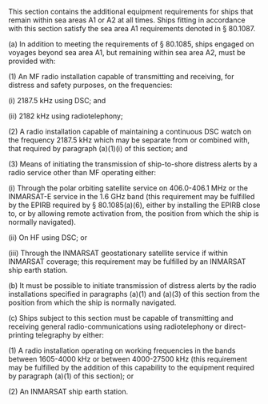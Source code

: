 This section contains the additional equipment requirements for ships that remain within sea areas A1 or A2 at all times. Ships fitting in accordance with this section satisfy the sea area A1 requirements denoted in § 80.1087.

(a) In addition to meeting the requirements of § 80.1085, ships engaged on voyages beyond sea area A1, but remaining within sea area A2, must be provided with:

(1) An MF radio installation capable of transmitting and receiving, for distress and safety purposes, on the frequencies:

(i) 2187.5 kHz using DSC; and

(ii) 2182 kHz using radiotelephony;

(2) A radio installation capable of maintaining a continuous DSC watch on the frequency 2187.5 kHz which may be separate from or combined with, that required by paragraph (a)(1)(i) of this section; and

(3) Means of initiating the transmission of ship-to-shore distress alerts by a radio service other than MF operating either:

(i) Through the polar orbiting satellite service on 406.0-406.1 MHz or the INMARSAT-E service in the 1.6 GHz band (this requirement may be fulfilled by the EPIRB required by § 80.1085(a)(6), either by installing the EPIRB close to, or by allowing remote activation from, the position from which the ship is normally navigated).
                

(ii) On HF using DSC; or

(iii) Through the INMARSAT geostationary satellite service if within INMARSAT coverage; this requirement may be fulfilled by an INMARSAT ship earth station.

(b) It must be possible to initiate transmission of distress alerts by the radio installations specified in paragraphs (a)(1) and (a)(3) of this section from the position from which the ship is normally navigated.

(c) Ships subject to this section must be capable of transmitting and receiving general radio-communications using radiotelephony or direct-printing telegraphy by either:

(1) A radio installation operating on working frequencies in the bands between 1605-4000 kHz or between 4000-27500 kHz (this requirement may be fulfilled by the addition of this capability to the equipment required by paragraph (a)(1) of this section); or

(2) An INMARSAT ship earth station.

